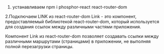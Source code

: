 1. устанавливаем npm i phosphor-react react-router-dom

2.Подключаем LINK из react-router-dom
Link - это компонент, предоставляемый библиотекой react-router-dom, который используется для создания ссылок между различными частями приложения.

Компонент Link из react-router-dom позволяет создавать ссылки между различными маршрутами (страницами) в приложении, не выполняя полной перезагрузки страницы.
